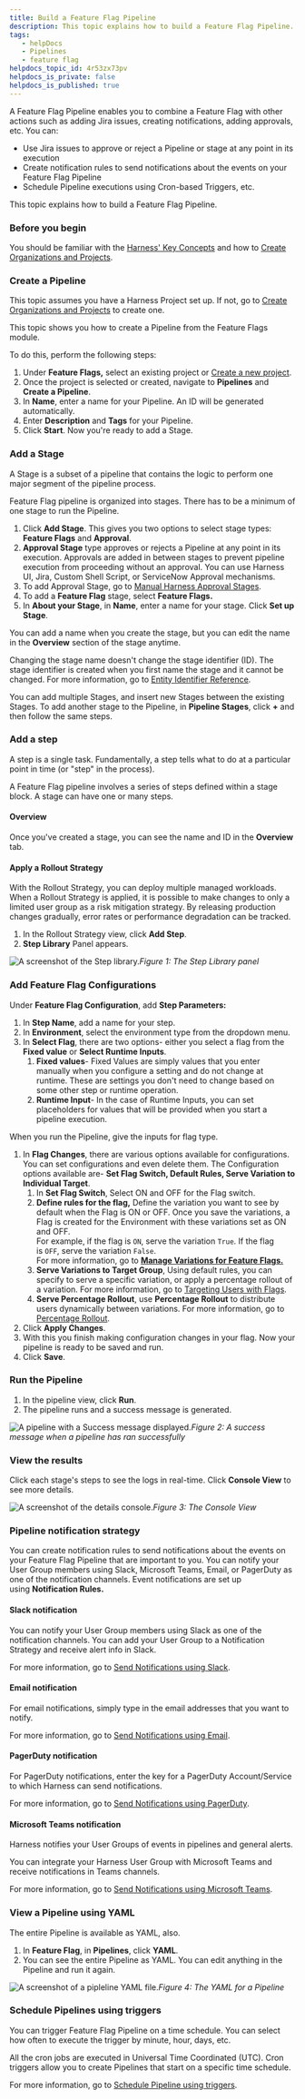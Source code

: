 ```yaml
---
title: Build a Feature Flag Pipeline
description: This topic explains how to build a Feature Flag Pipeline.
tags: 
   - helpDocs
   - Pipelines
   - feature flag
helpdocs_topic_id: 4r53zx73pv
helpdocs_is_private: false
helpdocs_is_published: true
---
```


A Feature Flag Pipeline enables you to combine a Feature Flag with other actions such as adding Jira issues, creating notifications, adding approvals, etc. You can:

* Use Jira issues to approve or reject a Pipeline or stage at any point in its execution
* Create notification rules to send notifications about the events on your Feature Flag Pipeline
* Schedule Pipeline executions using Cron-based Triggers, etc.

This topic explains how to build a Feature Flag Pipeline.

### Before you begin

You should be familiar with the [Harness' Key Concepts](/article/hv2758ro4e-learn-harness-key-concepts) and how to [Create Organizations and Projects](/article/36fw2u92i4-create-an-organization).

### Create a Pipeline

This topic assumes you have a Harness Project set up. If not, go to [Create Organizations and Projects](/article/36fw2u92i4-create-an-organization) to create one.

This topic shows you how to create a Pipeline from the Feature Flags module.

To do this, perform the following steps:

1. Under **Feature Flags,** select an existing project or [Create a new project](/article/36fw2u92i4-create-an-organization#step_3_create_a_project).
2. Once the project is selected or created, navigate to **Pipelines** and **Create a Pipeline**.
3. In **Name**, enter a name for your Pipeline. An ID will be generated automatically.
4. Enter **Description** and **Tags** for your Pipeline.
5. Click **Start**. Now you're ready to add a Stage.

### Add a Stage

A Stage is a subset of a pipeline that contains the logic to perform one major segment of the pipeline process.

Feature Flag pipeline is organized into stages. There has to be a minimum of one stage to run the Pipeline.

1. Click **Add Stage**. This gives you two options to select stage types: **Feature Flags** and **Approval**.
2. **Approval Stage** type approves or rejects a Pipeline at any point in its execution. Approvals are added in between stages to prevent pipeline execution from proceeding without an approval. You can use Harness UI, Jira, Custom Shell Script, or ServiceNow Approval mechanisms.
3. To add Approval Stage, go to [Manual Harness Approval Stages](/article/fkvso46bok-adding-harness-approval-stages).
4. To add a **Feature Flag** stage, select **Feature Flags.**
5. In **About your Stage**, in **Name**, enter a name for your stage. Click **Set up Stage**.

You can add a name when you create the stage, but you can edit the name in the **Overview** section of the stage anytime.

Changing the stage name doesn't change the stage identifier (ID). The stage identifier is created when you first name the stage and it cannot be changed. For more information, go to [Entity Identifier Reference](/article/li0my8tcz3-entity-identifier-reference).

You can add multiple Stages, and insert new Stages between the existing Stages. To add another stage to the Pipeline, in **Pipeline Stages**, click **+** and then follow the same steps.

### Add a step

A step is a single task. Fundamentally, a step tells what to do at a particular point in time (or "step" in the process).

A Feature Flag pipeline involves a series of steps defined within a stage block. A stage can have one or many steps.

#### Overview

Once you've created a stage, you can see the name and ID in the **Overview** tab.

#### Apply a Rollout Strategy

With the Rollout Strategy, you can deploy multiple managed workloads. When a Rollout Strategy is applied, it is possible to make changes to only a limited user group as a risk mitigation strategy. By releasing production changes gradually, error rates or performance degradation can be tracked.

1. In the Rollout Strategy view, click **Add Step**.
2. **Step Library** Panel appears.

![A screenshot of the Step library. ](https://files.helpdocs.io/i5nl071jo5/articles/4r53zx73pv/1637064241461/screenshot-2021-11-16-at-4-23-04-pm.png)*Figure 1: The Step Library panel*

### Add Feature Flag Configurations

Under **Feature Flag Configuration**, add **Step Parameters:**

1. In **Step Name**, add a name for your step.
2. In **Environment**, select the environment type from the dropdown menu.
3. In **Select Flag**, there are two options- either you select a flag from the **Fixed value** or **Select Runtime Inputs**.
	1. **Fixed values**- Fixed Values are simply values that you enter manually when you configure a setting and do not change at runtime. These are settings you don't need to change based on some other step or runtime operation.
	2. **Runtime Input**- In the case of Runtime Inputs, you can set placeholders for values that will be provided when you start a pipeline execution.

When you run the Pipeline, give the inputs for flag type.

1. In **Flag Changes**, there are various options available for configurations. You can set configurations and even delete them. The Configuration options available are- **Set Flag Switch, Default Rules, Serve Variation to Individual Target**.
	1. In **Set Flag Switch**, Select ON and OFF for the Flag switch.
	2. **Define rules for the flag,** Define the variation you want to see by default when the Flag is ON or OFF. Once you save the variations, a Flag is created for the Environment with these variations set as ON and OFF.  
	For example, if the flag is `ON`, serve the variation `True`. If the flag is `OFF`, serve the variation `False`.  
	For more information, go to [**Manage Variations for Feature Flags.**](/article/8bf3us11kz-manage-variations)
	3. **Serve Variations to Target Group**, Using default rules, you can specify to serve a specific variation, or apply a percentage rollout of a variation. For more information, go to [Targeting Users with Flags](/article/xf3hmxbaji-targeting-users-with-flags).
	4. **Serve Percentage Rollout**, use **Percentage Rollout** to distribute users dynamically between variations. For more information, go to [Percentage Rollout](/article/xf3hmxbaji-targeting-users-with-flags#percentage_rollouts).
2. Click **Apply Changes**.
3. With this you finish making configuration changes in your flag. Now your pipeline is ready to be saved and run.
4. Click **Save**.

### Run the Pipeline

1. In the pipeline view, click **Run**.
2. The pipeline runs and a success message is generated.

![A pipeline with a Success message displayed.](https://files.helpdocs.io/i5nl071jo5/articles/4r53zx73pv/1637064732210/screenshot-2021-11-16-at-4-29-24-pm.png)*Figure 2: A success message when a pipeline has ran successfully*

### View the results

Click each stage's steps to see the logs in real-time. Click **Console View** to see more details.

![A screenshot of the details console. ](https://files.helpdocs.io/i5nl071jo5/articles/4r53zx73pv/1637064757276/screenshot-2021-11-16-at-4-29-40-pm.png)*Figure 3: The Console View*

### Pipeline notification strategy

You can create notification rules to send notifications about the events on your Feature Flag Pipeline that are important to you. You can notify your User Group members using Slack, Microsoft Teams, Email, or PagerDuty as one of the notification channels. Event notifications are set up using **Notification Rules.**

#### Slack notification

You can notify your User Group members using Slack as one of the notification channels. You can add your User Group to a Notification Strategy and receive alert info in Slack.

For more information, go to [Send Notifications using Slack](/article/h5n2oj8y5y-send-notifications-using-slack).

#### Email notification

For email notifications, simply type in the email addresses that you want to notify.

For more information, go to [Send Notifications using Email](/article/4bor7kyimj-notify-users-of-pipeline-events#option_email_notifications).

#### PagerDuty notification

For PagerDuty notifications, enter the key for a PagerDuty Account/Service to which Harness can send notifications.

For more information, go to [Send Notifications using PagerDuty](/article/4bor7kyimj-notify-users-of-pipeline-events#option_pager_duty_notifications).

#### Microsoft Teams notification

Harness notifies your User Groups of events in pipelines and general alerts.

You can integrate your Harness User Group with Microsoft Teams and receive notifications in Teams channels.

For more information, go to [Send Notifications using Microsoft Teams](/article/xcb28vgn82-send-notifications-to-microsoft-teams).

### View a Pipeline using YAML

The entire Pipeline is available as YAML, also.

1. In **Feature Flag**, in **Pipelines**, click **YAML**.
2. You can see the entire Pipeline as YAML. You can edit anything in the Pipeline and run it again.

![A screenshot of a pipleline YAML file.](https://files.helpdocs.io/i5nl071jo5/articles/4r53zx73pv/1637307897098/screenshot-2021-11-19-at-1-14-37-pm.png)*Figure 4: The YAML for a Pipeline*

### Schedule Pipelines using triggers

You can trigger Feature Flag Pipeline on a time schedule. You can select how often to execute the trigger by minute, hour, days, etc.

All the cron jobs are executed in Universal Time Coordinated (UTC). Cron triggers allow you to create Pipelines that start on a specific time schedule.

For more information, go to [Schedule Pipeline using triggers](/article/4z9mf24m1b-schedule-pipelines-using-cron-triggers).

